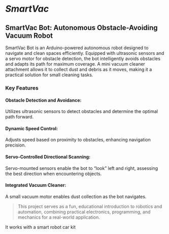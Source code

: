 # _SmartVac_

## SmartVac Bot: Autonomous Obstacle-Avoiding Vacuum Robot
SmartVac Bot is an Arduino-powered autonomous robot designed to navigate and clean spaces efficiently. Equipped with ultrasonic sensors and a servo motor for obstacle detection, the bot intelligently avoids obstacles and adapts its path for maximum coverage. A mini vacuum cleaner attachment allows it to collect dust and debris as it moves, making it a practical solution for small cleaning tasks.

### Key Features
#### Obstacle Detection and Avoidance: 
Utilizes ultrasonic sensors to detect obstacles and determine the optimal path forward.

#### Dynamic Speed Control: 
Adjusts speed based on proximity to obstacles, enhancing navigation precision.

#### Servo-Controlled Directional Scanning: 
Servo-mounted sensors enable the bot to “look” left and right, assessing the best direction when encountering objects.

#### Integrated Vacuum Cleaner: 
A small vacuum motor enables dust collection as the bot navigates.

>This project serves as a fun, educational introduction to robotics and automation, combining practical electronics, programming, and mechanics for a real-world application.


It works with a smart robot car kit
